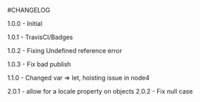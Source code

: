 #CHANGELOG

1.0.0 - Initial

1.0.1 - TravisCI/Badges

1.0.2 - Fixing Undefined reference error

1.0.3 - Fix bad publish

1.1.0 - Changed var => let, hoisting issue in node4

2.0.1 - allow for a locale property on objects
2.0.2 - Fix null case